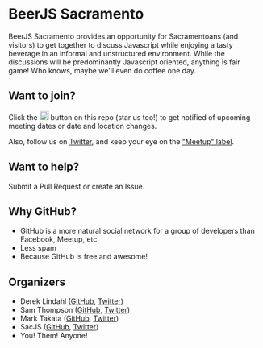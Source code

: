 # BeerJS Sacramento

BeerJS Sacramento provides an opportunity for Sacramentoans (and visitors) to get together to discuss Javascript while enjoying a tasty beverage in an informal and unstructured environment. While the discussions will be predominantly Javascript oriented, anything is fair game! Who knows, maybe we'll even do coffee one day.

## Want to join?

Click the <img src="http://beerjs.github.io/sf/assets/watch.png" height="18">
button on this repo (star us too!) to get notified of upcoming meeting dates or
date and location changes.

Also, follow us on [Twitter](https://twitter.com/beerjs_sac),
and keep your eye on the ["Meetup" label](https://github.com/beerjs/sac/issues?labels=meetup&page=1&state=open).

## Want to help?

Submit a Pull Request or create an Issue.

## Why GitHub?

* GitHub is a more natural social network for a group of developers than Facebook, Meetup, etc
* Less spam
* Because GitHub is free and awesome!

## Organizers

* Derek Lindahl ([GitHub](https://github.com/dlindahl), [Twitter](https://twitter.com/oif_vet))
* Sam Thompson ([GitHub](https://github.com/samt), [Twitter](https://twitter.com/samdtho))
* Mark Takata ([GitHub](https://github.com/thefatpanther), [Twitter](https://twitter.com/thefatpanther))
* SacJS ([GitHub](https://github.com/sacjs), [Twitter](https://twitter.com/sac_js))
* You! Them! Anyone!
